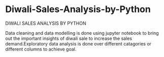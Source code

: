 # Diwali-Sales-Analysis-by-Python
DIWALI SALES ANALYSIS BY PYTHON

Data cleaning and data modelling is done using jupyter notebook to bring out the important insights of diwali sale to increase the sales demand.Exploratory data analysis is done over different catagories or different columns to achieve goal.
